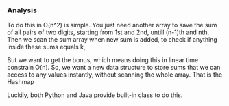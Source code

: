 ### Analysis

To do this in O(n^2) is simple. You just need another array to save the sum of all pairs of two digits, starting from 1st and 2nd, untill (n-1)th and nth. Then we scan the sum array when new sum is added, to check if anything inside these sums equals k, 

But we want to get the bonus, which means doing this in linear time constrain O(n). So, we want a new data structure to store sums that we can access to any values instantly, without scanning the whole array. That is the Hashmap

Luckily, both Python and Java provide built-in class to do this.